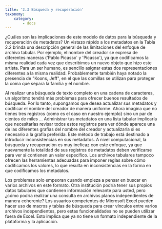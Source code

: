 ```yaml
---
title: '2.3 Búsqueda y recuperación'
taxonomy:
    category:
        - docs
---
```


¿Cuáles son las implicaciones de este modelo de datos para la búsqueda y recuperación de metadatos?
Un vistazo rápido a los metadatos en la Tabla 2.2 brinda una descripción general de las limitaciones del enfoque de archivo tabular. Por ejemplo, el nombre del creador se expresa de diferentes maneras ('Pablo Picasso' y 'Picasso'), ya que codificamos la misma realidad cada vez que describimos un nuevo objeto que hizo este artista. Para un ser humano, es sencillo asignar estas dos representaciones diferentes a la misma realidad. Probablemente también haya notado la presencia de "Koons, Jeff", en el que las comillas se utilizan para proteger la coma que separa la familia y el nombre.

Al realizar una búsqueda de texto completo en una cadena de caracteres, un algoritmo tendrá más problemas para ofrecer buenos resultados de búsqueda. Por lo tanto, supongamos que desea actualizar sus metadatos y codificar el nombre del creador de manera uniforme. Ahora imagina que no tienes tres registros (como es el caso en nuestro ejemplo} sino un par de cientos de miles ... Administrar tus metadatos en una lista tabular implicaría que necesitarías revisar todos estos registros
para ver dónde aparece una de las diferentes grafías del nombre del creador y actualizarla si es necesario a la grafía preferida. Este método de trabajo está destinado a introducir inconsistencias en sus metadatos. A nivel computacional, la búsqueda y recuperación es muy ineficaz con este enfoque, ya que nuevamente la totalidad de sus registros de metadatos deben verificarse para ver si contienen un valor específico. Los archivos tabulares tampoco ofrecen las herramientas adecuadas para imponer reglas sobre cómo codificamos los valores, lo que resulta en inconsistencias en la forma en que codificamos los metadatos.

Los problemas solo empeoran cuando empieza a pensar en buscar en varios archivos en este formato. Otra institución podría tener sus propios datos tabulares que contienen información relevante para usted, pero ¿cómo podría realizar una consulta en archivos planos independientes de manera coherente? Los usuarios competentes de Microsoft Excel pueden hacer uso de macros y tablas de búsqueda para crear vínculos entre varios archivos independientes, pero estas funcionalidades no se pueden utilizar fuera de Excel. Esto implica que ya no tiene un formato independiente de la plataforma y la aplicación.
